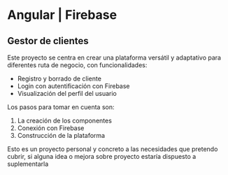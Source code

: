 # Angular | Firebase

## Gestor de clientes

Este proyecto se centra en crear una plataforma versátil y adaptativo para diferentes ruta de negocio, con funcionalidades:
- Registro y borrado de cliente
- Login con autentificación con Firebase
- Visualización del perfil del usuario

Los pasos para tomar en cuenta son:
1. La creación de los componentes
2. Conexión con Firebase
3. Construcción de la plataforma

Esto es un proyecto personal y concreto a las necesidades que pretendo cubrir, si alguna idea o mejora sobre proyecto estaría dispuesto a suplementarla
